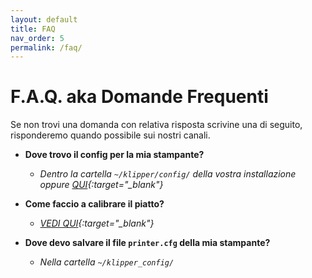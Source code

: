 ```yaml
---
layout: default
title: FAQ
nav_order: 5
permalink: /faq/
---
```


# F.A.Q. aka Domande Frequenti

Se non trovi una domanda con relativa risposta scrivine una di seguito, risponderemo quando possibile sui nostri canali.

* **Dove trovo il config per la mia stampante?**
  
  - *Dentro la cartella `~/klipper/config/` della vostra installazione oppure [QUI](https://github.com/KevinOConnor/klipper/tree/master/config){:target="_blank"}*

* **Come faccio a calibrare il piatto?**
  
  - *[VEDI QUI](https://klipper-italia.xyz/impostazioni/calibrazioni-klipper/){:target="_blank"}*

* **Dove devo salvare il file `printer.cfg` della mia stampante?**
  
  - *Nella cartella `~/klipper_config/`*
